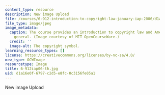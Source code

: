 ```yaml
---
content_type: resource
description: New image Upload
file: /courses/6-912-introduction-to-copyright-law-january-iap-2006/d1a16e0f6797c2d5e8fc0c3156fe05a1_6-912iap06-th.jpg
file_type: image/jpeg
image_metadata:
  caption: The course provides an introduction to copyright law and American law in
    general. (Image courtesy of MIT OpenCourseWare.)
  credit: ''
  image-alt: The copyright symbol.
learning_resource_types: []
license: https://creativecommons.org/licenses/by-nc-sa/4.0/
ocw_type: OCWImage
resourcetype: Image
title: 6-912iap06-th.jpg
uid: d1a16e0f-6797-c2d5-e8fc-0c3156fe05a1
---
```

New image Upload